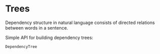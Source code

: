 # Trees

Dependency structure in natural language consists of directed relations between words in a sentence.

Simple API for building dependency trees:

```@docs
DependencyTree
```

